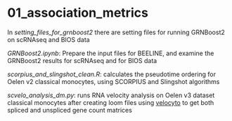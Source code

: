 # 01_association_metrics


In *setting_files_for_grnboost2* there are setting files for running GRNBoost2 on scRNAseq and BIOS data

*GRNBoost2.ipynb*: Prepare the input files for BEELINE, and examine the GRNBoost2 results for scRNAseq and for BIOS data

*scorpius_and_slingshot_clean.R*: calculates the pseudotime ordering for Oelen v2 classical monocytes, using SCORPIUS and Slingshot algorithms

*scvelo_analysis_dm.py*: runs RNA velocity analysis on Oelen v3 dataset classical monocytes after creating loom files using [velocyto](http://velocyto.org/velocyto.py/tutorial/cli.html) to get both spliced and unspliced gene count matrices
